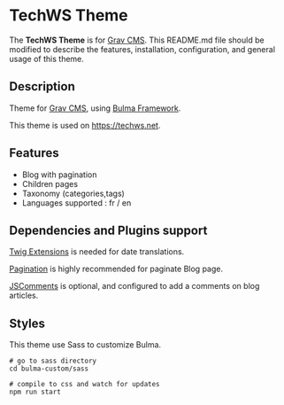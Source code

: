 # TechWS Theme

The **TechWS Theme** is for [Grav CMS](http://github.com/getgrav/grav).  This README.md file should be modified to describe the features, installation, configuration, and general usage of this theme.

## Description

Theme for [Grav CMS](http://github.com/getgrav/grav), using [Bulma Framework](https://bulma.io/).

This theme is used on https://techws.net.

## Features

- Blog with pagination
- Children pages
- Taxonomy (categories,tags)
- Languages supported : fr / en

## Dependencies and Plugins support

[Twig Extensions](https://github.com/Perlkonig/grav-plugin-twig-extensions) is needed for date translations.

[Pagination](https://github.com/getgrav/grav-plugin-pagination) is highly recommended for paginate Blog page.

[JSComments](https://github.com/sommerregen/grav-plugin-jscomments) is optional, and configured to add a comments on blog articles.

## Styles

This theme use Sass to customize Bulma.

```
# go to sass directory
cd bulma-custom/sass

# compile to css and watch for updates
npm run start
```
